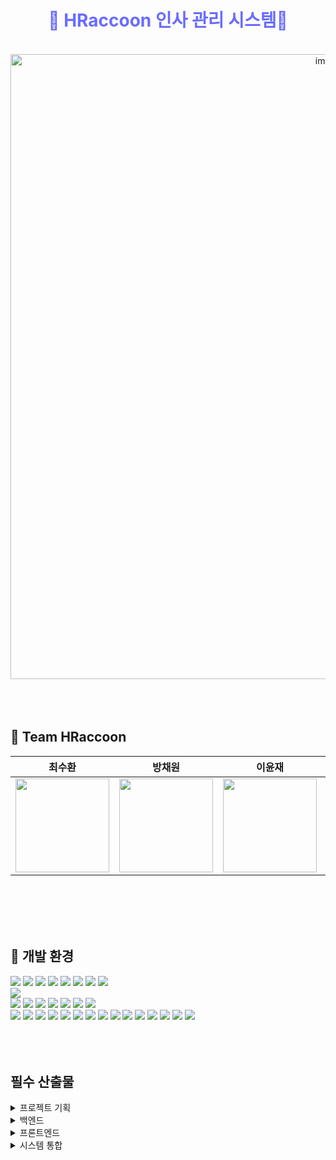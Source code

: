 <h1 align="center" style="color:#696CFF">
🦝 HRaccoon 인사 관리 시스템🦝
</h1>
<br>
<div align="center">
  <img src="https://github.com/beyond-sw-camp/be05-fin-4team-HRaccoon/assets/118799810/f59f5f56-0962-4e96-ac96-b336aa5fa5e5" width="1000" alt="image">
</div>
<br>
<br>
<br>

## 🦝 Team HRaccoon

<div align="center">

|                                                           **최수환**                                                            |                                                          **방채원**                                                           |                                                          **이윤재**                                                          |                                                         **정광수**                                                          |
| :-----------------------------------------------------------------------------------------------------------------------------: | :---------------------------------------------------------------------------------------------------------------------------: | :--------------------------------------------------------------------------------------------------------------------------: | :-------------------------------------------------------------------------------------------------------------------------: |
| [<img src="https://avatars.githubusercontent.com/u/105047091?v=4" height=150 width=150> <br/> ](https://github.com/OrangeVinyl) | [<img src="https://avatars.githubusercontent.com/u/118799810?v=4" height=150 width=150> <br/> ](https://github.com/chaewon02) | [<img src="https://avatars.githubusercontent.com/u/135799134?v=4" height=150 width=150> <br/> ](https://github.com/itsjaeya) | [<img src="https://avatars.githubusercontent.com/u/114909535?v=4" height=150 width=150> <br/> ](https://github.com/Jrhkdtn) |

</div>
<br>
<br>
<br>
<br>

## 🔨 개발 환경

<img src="https://img.shields.io/badge/spring-6DB33F?style=for-the-badge&logo=spring&logoColor=white" /> <img src="https://img.shields.io/badge/SpringBoot-6DB33F.svg?&style=for-the-badge&logo=SpringBoot&logoColor=white"/> <img src="https://img.shields.io/badge/SpringSecurity-6DB33F.svg?&style=for-the-badge&logo=SpringSecurity&logoColor=white"/> <img src="https://img.shields.io/badge/jwt-000000?style=for-the-badge&logo=Json Web Tokens&logoColor=purple"> <img src="https://img.shields.io/badge/gradle-02303A?style=for-the-badge&logo=gradle&logoColor=white" /> <img src="https://img.shields.io/badge/java-007396?style=for-the-badge&logo=java&logoColor=white" /> <img src="https://img.shields.io/badge/Redis-FF4438?style=for-the-badge&logo=Redis&logoColor=white" /> <img src="https://img.shields.io/badge/thymeleaf-005F0F?style=for-the-badge&logo=thymeleaf&logoColor=white" />
<br>
<img src="https://img.shields.io/badge/mariaDB-003545?style=for-the-badge&logo=mariaDB&logoColor=white" />
<br>
<img src="https://img.shields.io/badge/html5-E34F26?style=for-the-badge&logo=html5&logoColor=white"/>
<img src="https://img.shields.io/badge/JavaScript-F7DF1E?style=for-the-badge&logo=JavaScript&logoColor=white"/>
<img src="https://img.shields.io/badge/sass-CC6699?style=for-the-badge&logo=sass&logoColor=white" />
<img src="https://img.shields.io/badge/vite-646CFF?style=for-the-badge&logo=vite&logoColor=white" />
<img src="https://img.shields.io/badge/Vue.js-4FC08D?style=for-the-badge&logo=Vue.js&logoColor=white"/>
<img src="https://img.shields.io/badge/vue_router-4FC08D?style=for-the-badge&logo=Vue.js&logoColor=white"/>
<img src="https://img.shields.io/badge/vuetify-1867C0?style=for-the-badge&logo=vuetify&logoColor=white" />
<br>
<img src="https://img.shields.io/badge/awselasticloadbalancing-8C4FFF?&style=for-the-badge&logo=awselasticloadbalancing&logoColor=white"/> <img src="https://img.shields.io/badge/amazonec2-FF9900?&style=for-the-badge&logo=amazonec2&logoColor=white"/> <img src="https://img.shields.io/badge/amazons3-569A31?&style=for-the-badge&logo=amazons3&logoColor=white"/> <img src="https://img.shields.io/badge/amazonelasticache-C925D1?&style=for-the-badge&logo=amazonelasticache&logoColor=white"/> <img src="https://img.shields.io/badge/amazons3-569A31?&style=for-the-badge&logo=amazons3&logoColor=white"/> <img src="https://img.shields.io/badge/amazonroute53-8C4FFF?&style=for-the-badge&logo=amazonroute53&logoColor=white"/> <img src="https://img.shields.io/badge/amazonrds-527FFF?&style=for-the-badge&logo=amazonrds&logoColor=white"/> <img src="https://img.shields.io/badge/docker-2496ED?style=for-the-badge&logo=docker&logoColor=white">
<img src="https://img.shields.io/badge/git-F05032?style=for-the-badge&logo=git&logoColor=white"> <img src="https://img.shields.io/badge/github-181717?style=for-the-badge&logo=github&logoColor=white"> <img src="https://img.shields.io/badge/githubactions-2088FF?style=for-the-badge&logo=githubactions&logoColor=white"> <img src="https://img.shields.io/badge/slack-purple?style=for-the-badge&logo=slack&logoColor=white"> <img src="https://img.shields.io/badge/notion-000000?style=for-the-badge&logo=notion&logoColor=white"> <img src="https://img.shields.io/badge/jira-0052CC?&style=for-the-badge&logo=jira&logoColor=white"/> <img src="https://img.shields.io/badge/miro-050038?&style=for-the-badge&logo=miro&logoColor=white"/>
<br>
<br>
<br>
<br>

## 필수 산출물

<details>
  <summary>프로젝트 기획</summary>

  <details>
  <summary>프로젝트 기획서</summary>
  <div markdown="1">

[Notion link](https://www.notion.so/10417178f25a46b897dba5413ed99462)

  </div>

  </details>

  <details>
  <summary>요구사항 정의서</summary>
  <div markdown="1">

[요구사항 정의서](https://docs.google.com/spreadsheets/d/1PyX4EWiuSz4qTXAlm1Pf954udgMTVb1uU-Js72Z2eq0/edit?gid=1162915854#gid=1162915854)

![요구사항 정의서 사진](https://github.com/beyond-sw-camp/be05-fin-4team-HRaccoon/assets/114909535/94983912-3b32-4e54-a23e-6921582f6c01)

  </div>
  </details>

  <details>
    <summary>시스템 아키텍처</summary>
    <div markdown="1">

[시스템 아키텍쳐](https://miro.com/app/board/uXjVKIne6v4=/?irclickid=zBQUZWxz3xyKTO2XI2WM00OXUkC0plXt5WOpwg0&utm_source=Linkbux&utm_medium=cpa&utm_campaign=&utm_affiliate_network=impact&irgwc=1)

![시스템 아키텍쳐 사진](https://github.com/beyond-sw-camp/be05-fin-4team-HRaccoon/assets/114909535/1b57b5d9-c523-47d8-9ee5-23aea06302ab)

    </div>

  </details>

  <details>
    <summary>WBS</summary>
    <div markdown="1">

![WBS](https://github.com/beyond-sw-camp/be05-fin-4team-HRaccoon/assets/114909535/d7088c44-a735-4b4a-be41-ff1f8829f2d6)

    </div>

  </details>

  <details>
    <summary>ERD</summary>
    <div markdown="1">

![ERD](https://github.com/beyond-sw-camp/be05-fin-4team-HRaccoon/assets/114909535/308a43a6-e042-458f-b1ab-1aa5db2fb147)

    </div>

  </details>

  <details>
    <summary>화면설계서</summary>
    <div markdown="1">

[Figma link](https://www.figma.com/design/bgjsXCvavxi6TVbBWfTv1C/HRacoon?node-id=0-1&t=yfuiV7uJmmAxTOi6-0)

![화면설계서 사진](https://github.com/beyond-sw-camp/be05-fin-4team-HRaccoon/assets/114909535/607f2241-cd9c-4f76-8cb8-f439283556d2)

    </div>

  </details>

  </details>

<details>
  <summary>백엔드</summary>
  <details>
  <summary>프로그램 사양서</summary>
  <div markdown="1">

![프로그램 사양서 사진](https://github.com/beyond-sw-camp/be05-fin-4team-HRaccoon/assets/118799810/4fccf1b3-abb8-431a-8fa6-2d6aae37fb05)

  </div>
  </details>

  <details>
  <summary>단위 테스트 결과서</summary>
  <div markdown="1">

[link](https://docs.google.com/spreadsheets/d/1ygbGs2M_cQlwKpL4q6NIUGtBL-o7ZB14kv2fOpX-ZNs/edit?gid=0#gid=0)

![단위테스트](https://github.com/beyond-sw-camp/be05-fin-4team-HRaccoon/assets/114909535/2583c5dc-632e-421b-a525-5ecd0064bb30)

  </div>
  </details>

</details>

<details>
  <summary>프론트엔드</summary>
  <details>
  <summary>UI/UX 단위 테스트</summary>
  <div markdown="1">

[link](https://docs.google.com/spreadsheets/d/1VSQjJUEdlO6nBmaV-3m8dyQCPhs8Wfo7WfTZittchdA/edit?gid=1162915854#gid=1162915854)

![UI/UX 단위테스트](https://github.com/beyond-sw-camp/be05-fin-4team-HRaccoon/assets/114909535/1f05df49-82c0-41e6-95f1-877226814a16)

  </div>

  </details>
</details>

<details>
  <summary>시스템 통합</summary>
  <details>
  <summary>통합 테스트 결과서</summary>
  <div markdown="1">

[link](https://docs.google.com/spreadsheets/d/1PyX4EWiuSz4qTXAlm1Pf954udgMTVb1uU-Js72Z2eq0/edit?gid=1162915854#gid=1162915854)

![통합 테스트 결과서](https://github.com/beyond-sw-camp/be05-fin-4team-HRaccoon/assets/114909535/75ae2546-9f11-4656-9f9a-02c1b0a83613)

  </div>
  </details>

  <details>
  <summary>CI/CD 계획서</summary>
  <div markdown="1">

![CI/CD 계획서](https://github.com/beyond-sw-camp/be05-fin-4team-HRaccoon/assets/114909535/ec255303-dd71-496d-836c-3ae129b9bf56)

  </div>
  </details>
    
</details>
